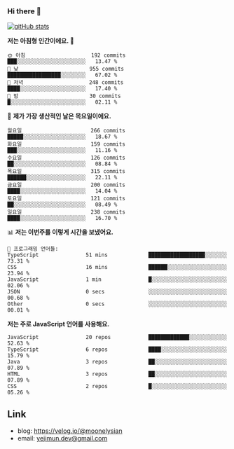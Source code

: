 ### Hi there 👋

<!--
**moonelysian/moonelysian** is a ✨ _special_ ✨ repository because its `README.md` (this file) appears on your GitHub profile.

Here are some ideas to get you started:

- 🔭 I’m currently working on ...
- 🌱 I’m currently learning ...
- 👯 I’m looking to collaborate on ...
- 🤔 I’m looking for help with ...
- 💬 Ask me about ...
- 📫 How to reach me: ...
- 😄 Pronouns: ...
- ⚡ Fun fact: ...
-->

<!-- [![wakatime stats](https://github-readme-stats.vercel.app/api/wakatime?username=moonelysian)](https://github.com/anuraghazra/github-readme-stats) -->

[![gitHub stats](https://github-readme-stats.vercel.app/api?username=moonelysian&show_icons=true)](https://github.com/anuraghazra/github-readme-stats)

<!--START_SECTION:waka-->
**저는 아침형 인간이에요. 🐤** 

```text
🌞 아침                     192 commits         ███░░░░░░░░░░░░░░░░░░░░░░   13.47 % 
🌆 낮　                     955 commits         █████████████████░░░░░░░░   67.02 % 
🌃 저녁                     248 commits         ████░░░░░░░░░░░░░░░░░░░░░   17.40 % 
🌙 밤　                     30 commits          █░░░░░░░░░░░░░░░░░░░░░░░░   02.11 % 
```
📅 **제가 가장 생산적인 날은 목요일이에요.** 

```text
월요일                      266 commits         █████░░░░░░░░░░░░░░░░░░░░   18.67 % 
화요일                      159 commits         ███░░░░░░░░░░░░░░░░░░░░░░   11.16 % 
수요일                      126 commits         ██░░░░░░░░░░░░░░░░░░░░░░░   08.84 % 
목요일                      315 commits         ██████░░░░░░░░░░░░░░░░░░░   22.11 % 
금요일                      200 commits         ████░░░░░░░░░░░░░░░░░░░░░   14.04 % 
토요일                      121 commits         ██░░░░░░░░░░░░░░░░░░░░░░░   08.49 % 
일요일                      238 commits         ████░░░░░░░░░░░░░░░░░░░░░   16.70 % 
```


📊 **저는 이번주를 이렇게 시간을 보냈어요.** 

```text
💬 프로그래밍 언어들: 
TypeScript               51 mins             ██████████████████░░░░░░░   73.31 % 
CSS                      16 mins             ██████░░░░░░░░░░░░░░░░░░░   23.94 % 
JavaScript               1 min               █░░░░░░░░░░░░░░░░░░░░░░░░   02.06 % 
JSON                     0 secs              ░░░░░░░░░░░░░░░░░░░░░░░░░   00.68 % 
Other                    0 secs              ░░░░░░░░░░░░░░░░░░░░░░░░░   00.01 % 
```

**저는 주로 JavaScript 언어를 사용해요.** 

```text
JavaScript               20 repos            █████████████░░░░░░░░░░░░   52.63 % 
TypeScript               6 repos             ████░░░░░░░░░░░░░░░░░░░░░   15.79 % 
Java                     3 repos             ██░░░░░░░░░░░░░░░░░░░░░░░   07.89 % 
HTML                     3 repos             ██░░░░░░░░░░░░░░░░░░░░░░░   07.89 % 
CSS                      2 repos             █░░░░░░░░░░░░░░░░░░░░░░░░   05.26 % 
```




<!--END_SECTION:waka-->


## Link
- blog: https://velog.io/@moonelysian
- email: yejimun.dev@gmail.com
